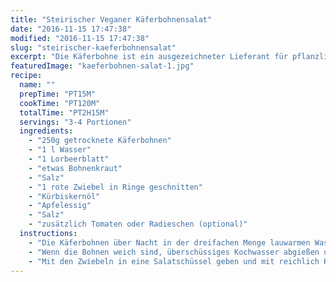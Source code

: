 ```yaml
---
title: "Steirischer Veganer Käferbohnensalat"
date: "2016-11-15 17:47:38"
modified: "2016-11-15 17:47:38"
slug: "steirischer-kaeferbohnensalat"
excerpt: "Die Käferbohne ist ein ausgezeichneter Lieferant für pflanzliches Eiweiss, Ballaststoffe und als Draufgabe gibt es noch B-Vitamine."
featuredImage: "kaeferbohnen-salat-1.jpg"
recipe:
  name: ""
  prepTime: "PT15M"
  cookTime: "PT120M"
  totalTime: "PT2H15M"
  servings: "3-4 Portionen"
  ingredients:
    - "250g getrocknete Käferbohnen"
    - "1 l Wasser"
    - "1 Lorbeerblatt"
    - "etwas Bohnenkraut"
    - "Salz"
    - "1 rote Zwiebel in Ringe geschnitten"
    - "Kürbiskernöl"
    - "Apfelessig"
    - "Salz"
    - "zusätzlich Tomaten oder Radieschen (optional)"
  instructions:
    - "Die Käferbohnen über Nacht in der dreifachen Menge lauwarmen Wasser einweichen. Am nächsten Tag abspülen und mit einem Liter Wasser, dem Bohnenkraut, Lorbeerblatt und salz aufstellen. Die Kochzeit beträgt ca. 2h und kann durch verwenden eines Druckkochtopfs verringert werden."
    - "Wenn die Bohnen weich sind, überschüssiges Kochwasser abgießen und die Bohnen etwas abkühlen lassen."
    - "Mit den Zwiebeln in eine Salatschüssel geben und mit reichlich Kürbiskernöl, Apfelessig und Salz anmachen. Am besten etwas ziehen lassen. Mit dunklem Brot servieren."
---
```



